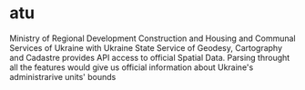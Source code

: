 # atu
Ministry of Regional Development Construction and Housing and Communal Services of Ukraine with Ukraine State Service of Geodesy, Cartography and Cadastre provides API access to official Spatial Data. Parsing throught all the features would give us official information about Ukraine's administrarive units' bounds
